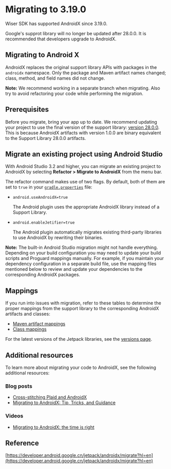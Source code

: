 # Migrating to 3.19.0

Wiser SDK has supported AndroidX since 3.19.0.

Google's supprot library will no longer be updated after 28.0.0. It is recommended that developers upgrade to AndroidX.

## Migrating to Android X

AndroidX replaces the original support library APIs with packages in the `androidx` namespace. Only the package and Maven artifact names changed; class, method, and field names did not change.

**Note:** We recommend working in a separate branch when migrating. Also try to avoid refactoring your code while performing the migration.

## Prerequisites

Before you migrate, bring your app up to date. We recommend updating your project to use the final version of the support library: [version 28.0.0](https://developer.android.google.cn/topic/libraries/support-library/revisions#28-0-0). This is because AndroidX artifacts with version 1.0.0 are binary equivalent to the Support Library 28.0.0 artifacts.

## Migrate an existing project using Android Studio

With Android Studio 3.2 and higher, you can migrate an existing project to AndroidX by selecting **Refactor > Migrate to AndroidX** from the menu bar.

The refactor command makes use of two flags. By default, both of them are set to `true` in your [`gradle.properties`](https://developer.android.google.cn/studio/build#properties-files) file:

- `android.useAndroidX=true`

  The Android plugin uses the appropriate AndroidX library instead of a Support Library.

- `android.enableJetifier=true`

  The Android plugin automatically migrates existing third-party libraries to use AndroidX by rewriting their binaries.

**Note:** The built-in Android Studio migration might not handle everything. Depending on your build configuration you may need to update your build scripts and Proguard mappings manually. For example, if you maintain your dependency configuration in a separate build file, use the mapping files mentioned below to review and update your dependencies to the corresponding AndroidX packages.

## Mappings

If you run into issues with migration, refer to these tables to determine the proper mappings from the support library to the corresponding AndroidX artifacts and classes:

- [Maven artifact mappings](https://developer.android.google.cn/jetpack/androidx/migrate/artifact-mappings)
- [Class mappings](https://developer.android.google.cn/jetpack/androidx/migrate/class-mappings)

For the latest versions of the Jetpack libraries, see the [versions page](https://developer.android.google.cn/jetpack/androidx/versions).

## Additional resources

To learn more about migrating your code to AndroidX, see the following additional resources:

### Blog posts

- [Cross-stitching Plaid and AndroidX](https://medium.com/androiddevelopers/cross-stitching-plaid-and-androidx-7603a192348e)
- [Migrating to AndroidX: Tip, Tricks, and Guidance](https://medium.com/androiddevelopers/migrating-to-androidx-tip-tricks-and-guidance-88d5de238876)

### Videos

- [Migrating to AndroidX: the time is right](https://www.youtube.com/watch?v=Hyt7LR5mXLc)

## Reference

[https://developer.android.google.cn/jetpack/androidx/migrate?hl=en](https://developer.android.google.cn/jetpack/androidx/migrate?hl=en)
